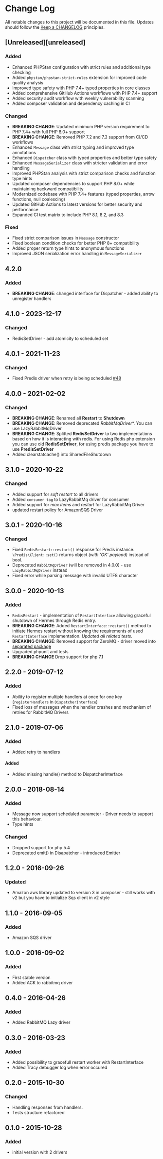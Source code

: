 # Change Log
All notable changes to this project will be documented in this file.
Updates should follow the [Keep a CHANGELOG](http://keepachangelog.com/) principles.

## [Unreleased][unreleased]

### Added

* Enhanced PHPStan configuration with strict rules and additional type checking
* Added `phpstan/phpstan-strict-rules` extension for improved code quality analysis
* Improved type safety with PHP 7.4+ typed properties in core classes
* Added comprehensive GitHub Actions workflows with PHP 7.4+ support
* Added security audit workflow with weekly vulnerability scanning
* Added composer validation and dependency caching in CI

### Changed

* **BREAKING CHANGE**: Updated minimum PHP version requirement to PHP 7.4+ with full PHP 8.0+ support
* **BREAKING CHANGE**: Removed PHP 7.2 and 7.3 support from CI/CD workflows
* Enhanced `Message` class with strict typing and improved type annotations
* Enhanced `Dispatcher` class with typed properties and better type safety
* Enhanced `MessageSerializer` class with stricter validation and error handling
* Improved PHPStan analysis with strict comparison checks and function type hints
* Updated composer dependencies to support PHP 8.0+ while maintaining backward compatibility
* Modernized codebase with PHP 7.4+ features (typed properties, arrow functions, null coalescing)
* Updated GitHub Actions to latest versions for better security and performance
* Expanded CI test matrix to include PHP 8.1, 8.2, and 8.3

### Fixed

* Fixed strict comparison issues in `Message` constructor
* Fixed boolean condition checks for better PHP 8+ compatibility
* Added proper return type hints to anonymous functions
* Improved JSON serialization error handling in `MessageSerializer`


## 4.2.0

### Added

* **BREAKING CHANGE**: changed interface for Dispatcher - added ability to unregister handlers


## 4.1.0 - 2023-12-17

### Changed

- RedisSetDriver - add atomicity to scheduled set


## 4.0.1 - 2021-11-23

### Changed

* Fixed Predis driver when retry is being scheduled [#48](https://github.com/tomaj/hermes/issues/48)


## 4.0.0 - 2021-02-02

### Changed

* **BREAKING CHANGE**: Renamed all **Restart** to **Shutdown**
* **BREAKING CHANGE**: Removed deprecated *RabbitMqDriver**. You can use LazyRabbitMqDriver
* **BREAKING CHANGE**: Splitted **RedisSetDriver** to two implementations based on how it is interacting with redis. For using Redis php extension you can use old **RedisSetDriver**, for using predis package you have to use **PredisSetDriver**
* Added clearstatcache() into SharedFileShutdown



## 3.1.0 - 2020-10-22

### Changed

* Added support for *soft restart* to all drivers
* Added `consumer tag` to LazyRabbitMq driver for consumer
* Added support for _max items_ and _restart_ for LazyRabbitMq Driver
* updated restart policy for AmazonSQS Driver  


## 3.0.1 - 2020-10-16

### Changed

* Fixed `RedisRestart::restart()` response for Predis instance. `\Predis\Client::set()` returns object _(with 'OK' payload)_ instead of bool.
* Deprecated `RabbitMqDriver` (will be removed in 4.0.0) - use `LazyRabbitMqDriver` instead
* Fixed error while parsing message with invalid UTF8 character

## 3.0.0 - 2020-10-13

### Added

* `RedisRestart` - implementation of `RestartInterface` allowing graceful shutdown of Hermes through Redis entry.
* **BREAKING CHANGE**: Added `RestartInterface::restart()` method to initiate Hermes restart without knowing the requirements of used `RestartInterface` implementation. _Updated all related tests._
* **BREAKING CHANGE**: Removed support for ZeroMQ - driver moved into [separated package](https://github.com/tomaj/hermes-zmq-driver)
* Upgraded phpunit and tests
* **BREAKING CHANGE** Drop support for php 7.1

## 2.2.0 - 2019-07-12

### Added

* Ability to register multiple handlers at once for one key (`registerHandlers` in `DispatcherInterface`)
* Fixed loss of messages when the handler crashes and mechanism of retries for RabbitMQ Drivers 

## 2.1.0 - 2019-07-06

### Added

* Added retry to handlers

#### Added

* Added missing handle() method to DispatcherInterface

## 2.0.0 - 2018-08-14

### Added

* Message now support scheduled parameter - Driver needs to support this behaviour.
* Type hints

### Changed

* Dropped support for php 5.4
* Deprecated emit() in Disapatcher - introduced Emitter

## 1.2.0 - 2016-09-26

### Updated

* Amazon aws library updated to version 3 in composer - still works with v2 but you have to initialize Sqs client in v2 style

## 1.1.0 - 2016-09-05

### Added

* Amazon SQS driver

## 1.0.0 - 2016-09-02

### Added

* First stable version
* Added ACK to rabbitmq driver

## 0.4.0 - 2016-04-26

### Added

* Added RabbitMQ Lazy driver

## 0.3.0 - 2016-03-23

### Added

* Added possibility to gracefull restart worker with RestartInterface
* Added Tracy debugger log when error occured

## 0.2.0 - 2015-10-30

### Changed

* Handling responses from handlers.
* Tests structure refactored

## 0.1.0 - 2015-10-28

### Added

* initial version with 2 drivers

